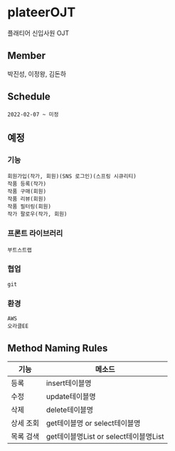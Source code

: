 # plateerOJT
플래티어 신입사원 OJT

## Member
박진성, 이정왕, 김돈하

## Schedule
```
2022-02-07 ~ 미정
```

## 예정
### 기능
```
회원가입(작가, 회원)(SNS 로그인)(스프링 시큐리티)
작품 등록(작가)
작품 구매(회원)
작품 리뷰(회원)
작품 필터링(회원)
작가 팔로우(작가, 회원)
```
### 프론트 라이브러리
```
부트스트랩
```
### 협업
```
git
```
### 환경
```
AWS
오라클EE
```

## Method Naming Rules
기능|메소드
---|---|
등록|insert테이블명|
수정|update테이블명|
삭제|delete테이블명|
상세 조회|get테이블명 or select테이블명|
목록 검색|get테이블명List or select테이블명List|
